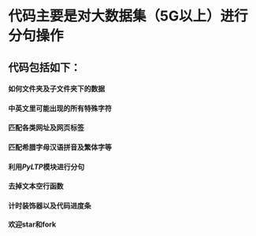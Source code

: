 # 代码主要是对大数据集（5G以上）进行分句操作
## 代码包括如下：
#### 如何文件夹及子文件夹下的数据
#### 中英文里可能出现的所有特殊字符
#### 匹配各类网址及网页标签
#### 匹配希腊字母汉语拼音及繁体字等
#### 利用*PyLTP*模块进行分句
#### 去掉文本空行函数
#### 计时装饰器以及代码进度条
**欢迎star和fork**
